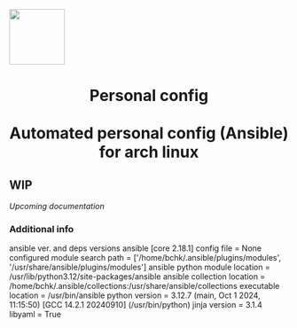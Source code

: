 <div align="center" style="display: flex; flex-direction: column;">
<img src=".github/images/main_gif.gif" width="100">
</div>

<h1 align="center">
  <div >
<span > Personal config </span>
  </div>
  <br>
<span align="center">Automated personal config (Ansible) for arch linux</span>
</h3>

## WIP
*Upcoming documentation*

### Additional info
ansible ver. and deps versions
ansible [core 2.18.1]
config file = None
configured module search path = ['/home/bchk/.ansible/plugins/modules', '/usr/share/ansible/plugins/modules']
ansible python module location = /usr/lib/python3.12/site-packages/ansible
ansible collection location = /home/bchk/.ansible/collections:/usr/share/ansible/collections
executable location = /usr/bin/ansible
python version = 3.12.7 (main, Oct 1 2024, 11:15:50) [GCC 14.2.1 20240910] (/usr/bin/python)
jinja version = 3.1.4
libyaml = True
